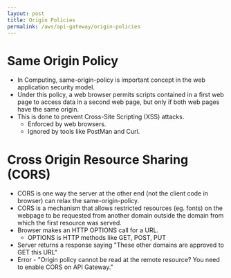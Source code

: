 ```yaml
---
layout: post
title: Origin Policies
permalink: /aws/api-gateway/origin-policies
---
```


# Same Origin Policy
- In Computing, same-origin-policy is important concept in the web application security model.
- Under this policy, a web browser permits scripts contained in a first web page to access data in a second web page, but only if both web pages have the same origin.
- This is done to prevent Cross-Site Scripting (XSS) attacks.
    - Enforced by web browsers.
    - Ignored by tools like PostMan and Curl.

# Cross Origin Resource Sharing (CORS)
- CORS is one way the server at the other end (not the client code in browser) can relax the same-origin-policy.
- CORS is a mechanism that allows restricted resources (eg. fonts) on the webpage to be requested from another domain outside the domain from which the first resource was served.
- Browser makes an HTTP OPTIONS call for a URL.
    - OPTIONS is HTTP methods like GET, POST, PUT
- Server returns a response saying "These other domains are approved to GET this URL"
- Error - "Origin policy cannot be read at the remote resource? You need to enable CORS on API Gateway."
